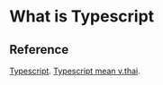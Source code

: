 # What is Typescript
## Reference
[Typescript](https://www.typescriptlang.org/).
[Typescript mean v.thai](https://www.babelcoder.com/blog/articles/typescript-data-types).

